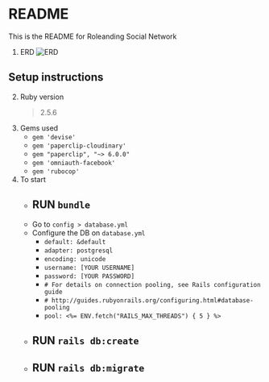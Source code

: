 # README

This is the README for Roleanding Social Network

1. ERD
    ![ERD](https://www.lucidchart.com/publicSegments/view/7a70c68f-9f12-4e03-bdbd-d69c39a9b4bb/image.png)

## Setup instructions 
2. Ruby version
    > 2.5.6
3. Gems used
    * `gem 'devise'`
    * `gem 'paperclip-cloudinary'`
    * `gem "paperclip", "~> 6.0.0"`
    * `gem 'omniauth-facebook'`
    * `gem 'rubocop'`
4. To start
    * ## RUN `bundle`
    * Go to `config > database.yml`
    * Configure the DB on `database.yml`
        *   `default: &default`
        *    `adapter: postgresql`
        *   `encoding: unicode`
        *   `username: [YOUR USERNAME]`
        *   `password: [YOUR PASSWORD]`
        *   `# For details on connection pooling, see Rails configuration guide`
        *   `# http://guides.rubyonrails.org/configuring.html#database-pooling`
        *   `pool: <%= ENV.fetch("RAILS_MAX_THREADS") { 5 } %>`
    * ## RUN `rails db:create`
    * ## RUN `rails db:migrate`
